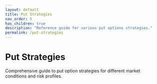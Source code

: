 ```yaml
---
layout: default
title: Put Strategies
nav_order: 5
has_children: true
description: "Reference guide for various put options strategies."
permalink: /put-strategies
---
```


# Put Strategies

Comprehensive guide to put option strategies for different market conditions and risk profiles.
